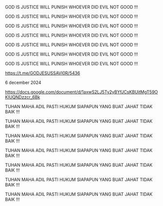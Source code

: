 GOD IS JUSTICE WILL PUNISH WHOEVER DID EVIL NOT GOOD !!!

GOD IS JUSTICE WILL PUNISH WHOEVER DID EVIL NOT GOOD !!!

GOD IS JUSTICE WILL PUNISH WHOEVER DID EVIL NOT GOOD !!!

GOD IS JUSTICE WILL PUNISH WHOEVER DID EVIL NOT GOOD !!!

GOD IS JUSTICE WILL PUNISH WHOEVER DID EVIL NOT GOOD !!!

GOD IS JUSTICE WILL PUNISH WHOEVER DID EVIL NOT GOOD !!!

GOD IS JUSTICE WILL PUNISH WHOEVER DID EVIL NOT GOOD !!!

https://t.me/GODJESUSSAVI0R/5436

6 december 2024

https://docs.google.com/document/d/1axwS2LJ5Ty2yBYfJCsKBUitMgT59OKIUQNDzzcr_6Bk

TUHAN MAHA ADIL PASTI HUKUM SIAPAPUN YANG BUAT JAHAT TIDAK BAIK !!!

TUHAN MAHA ADIL PASTI HUKUM SIAPAPUN YANG BUAT JAHAT TIDAK BAIK !!!

TUHAN MAHA ADIL PASTI HUKUM SIAPAPUN YANG BUAT JAHAT TIDAK BAIK !!!

TUHAN MAHA ADIL PASTI HUKUM SIAPAPUN YANG BUAT JAHAT TIDAK BAIK !!!

TUHAN MAHA ADIL PASTI HUKUM SIAPAPUN YANG BUAT JAHAT TIDAK BAIK !!!

TUHAN MAHA ADIL PASTI HUKUM SIAPAPUN YANG BUAT JAHAT TIDAK BAIK !!!

TUHAN MAHA ADIL PASTI HUKUM SIAPAPUN YANG BUAT JAHAT TIDAK BAIK !!!
